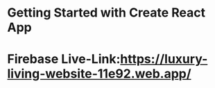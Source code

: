 # Getting Started with Create React App

# Firebase Live-Link:https://luxury-living-website-11e92.web.app/